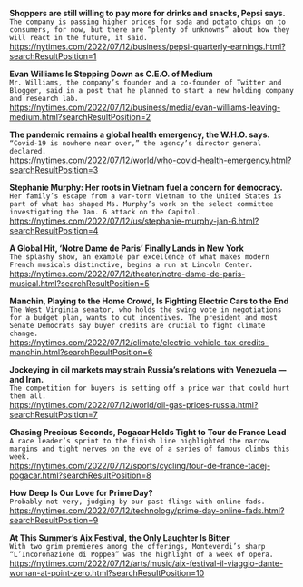 **Shoppers are still willing to pay more for drinks and snacks, Pepsi says.**\
`The company is passing higher prices for soda and potato chips on to consumers, for now, but there are “plenty of unknowns” about how they will react in the future, it said.`\
https://nytimes.com/2022/07/12/business/pepsi-quarterly-earnings.html?searchResultPosition=1

**Evan Williams Is Stepping Down as C.E.O. of Medium**\
`Mr. Williams, the company’s founder and a co-founder of Twitter and Blogger, said in a post that he planned to start a new holding company and research lab.`\
https://nytimes.com/2022/07/12/business/media/evan-williams-leaving-medium.html?searchResultPosition=2

**The pandemic remains a global health emergency, the W.H.O. says.**\
`“Covid-19 is nowhere near over,” the agency’s director general declared.`\
https://nytimes.com/2022/07/12/world/who-covid-health-emergency.html?searchResultPosition=3

**Stephanie Murphy: Her roots in Vietnam fuel a concern for democracy.**\
`Her family’s escape from a war-torn Vietnam to the United States is part of what has shaped Ms. Murphy’s work on the select committee investigating the Jan. 6 attack on the Capitol.`\
https://nytimes.com/2022/07/12/us/stephanie-murphy-jan-6.html?searchResultPosition=4

**A Global Hit, ‘Notre Dame de Paris’ Finally Lands in New York**\
`The splashy show, an example par excellence of what makes modern French musicals distinctive, begins a run at Lincoln Center.`\
https://nytimes.com/2022/07/12/theater/notre-dame-de-paris-musical.html?searchResultPosition=5

**Manchin, Playing to the Home Crowd, Is Fighting Electric Cars to the End**\
`The West Virginia senator, who holds the swing vote in negotiations for a budget plan, wants to cut incentives. The president and most Senate Democrats say buyer credits are crucial to fight climate change.`\
https://nytimes.com/2022/07/12/climate/electric-vehicle-tax-credits-manchin.html?searchResultPosition=6

**Jockeying in oil markets may strain Russia’s relations with Venezuela — and Iran.**\
`The competition for buyers is setting off a price war that could hurt them all.`\
https://nytimes.com/2022/07/12/world/oil-gas-prices-russia.html?searchResultPosition=7

**Chasing Precious Seconds, Pogacar Holds Tight to Tour de France Lead**\
`A race leader’s sprint to the finish line highlighted the narrow margins and tight nerves on the eve of a series of famous climbs this week.`\
https://nytimes.com/2022/07/12/sports/cycling/tour-de-france-tadej-pogacar.html?searchResultPosition=8

**How Deep Is Our Love for Prime Day?**\
`Probably not very, judging by our past flings with online fads.`\
https://nytimes.com/2022/07/12/technology/prime-day-online-fads.html?searchResultPosition=9

**At This Summer’s Aix Festival, the Only Laughter Is Bitter**\
`With two grim premieres among the offerings, Monteverdi’s sharp “L’Incoronazione di Poppea” was the highlight of a week of opera.`\
https://nytimes.com/2022/07/12/arts/music/aix-festival-il-viaggio-dante-woman-at-point-zero.html?searchResultPosition=10


